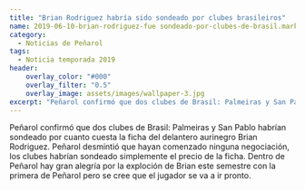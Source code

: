 ```yaml
---
title: "Brian Rodriguez habría sido sondeado por clubes brasileiros"
name: 2019-06-10-brian-rodriguez-fue sondeado-por-clubes-de-brasil.markdown
category: 
  - Noticias de Peñarol
tags: 
  - Noticia temporada 2019
header:
    overlay_color: "#000"
    overlay_filter: "0.5"
    overlay_image: assets/images/wallpaper-3.jpg
excerpt: "Peñarol confirmó que dos clubes de Brasil: Palmeiras y San Pablo habrían sondeado..."
---
```


Peñarol confirmó que dos clubes de Brasil: Palmeiras y San Pablo habrían sondeado por cuanto cuesta la ficha del delantero aurinegro Brian 
Rodriguez. Peñarol desmintió que hayan comenzado ninguna negociación, los clubes habrían sondeado simplemente el precio de la ficha. Dentro
de Peñarol hay gran alegría por la exploción de Brian este semestre con la primera de Peñarol pero se cree que el jugador se va a ir pronto.
